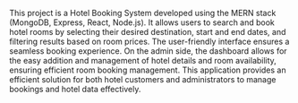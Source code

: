 This project is a Hotel Booking System developed using the MERN stack (MongoDB, Express, React, Node.js). It allows users to search and book hotel rooms by selecting their desired destination, start and end dates, and filtering results based on room prices. The user-friendly interface ensures a seamless booking experience. On the admin side, the dashboard allows for the easy addition and management of hotel details and room availability, ensuring efficient room booking management. This application provides an efficient solution for both hotel customers and administrators to manage bookings and hotel data effectively.
